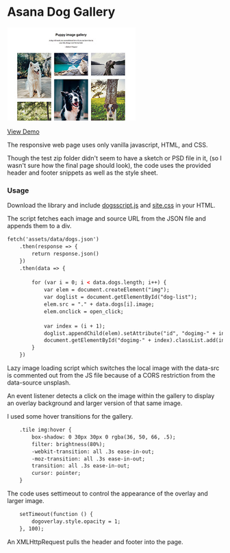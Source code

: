 # Asana Dog Gallery

[![](screenshot.jpg)](http://mbrownca.com/work/asana/dogs.html)

[View Demo](http://mbrownca.com/work/asana/dogs.html)

The responsive web page uses only vanilla javascript, HTML, and CSS.

Though the test zip folder didn't seem to have a sketch or PSD file in it, (so I wasn't sure how the final page should look), the code uses the provided header and footer snippets as well as the style sheet. 

### Usage ###
Download the library and include [dogsscript.js](https://github.com/mbrownca/asana/blob/master/assets/data/dogscripts.js) and [site.css](https://github.com/mbrownca/asana/blob/master/assets/styles/site.css) in your HTML.

The script fetches each image and source URL from the JSON file and appends them to a div.
```html
fetch('assets/data/dogs.json')
	.then(response => {
		return response.json()
	})
	.then(data => {

		for (var i = 0; i < data.dogs.length; i++) {
			var elem = document.createElement("img");
			var doglist = document.getElementById("dog-list");
			elem.src = "." + data.dogs[i].image;
			elem.onclick = open_click;
						     
			var index = (i + 1);
			doglist.appendChild(elem).setAttribute("id", "dogimg-" + index);
			document.getElementById("dogimg-" + index).classList.add(index);
		}
	})
```

Lazy image loading script which switches the local image with the data-src is commented out from the JS file because of a CORS restriction from the data-source unsplash.

An event listener detects a click on the image within the gallery to display an overlay background and larger version of that same image.

I used some hover transitions for the gallery.
```html
	.tile img:hover {
		box-shadow: 0 30px 30px 0 rgba(36, 50, 66, .5);
		filter: brightness(80%);
		-webkit-transition: all .3s ease-in-out;
		-moz-transition: all .3s ease-in-out;
		transition: all .3s ease-in-out;
		cursor: pointer;
	}
```

The code uses settimeout to control the appearance of the overlay and larger image.
```html
	setTimeout(function () {
		dogoverlay.style.opacity = 1;
	}, 100);
```

An XMLHttpRequest pulls the header and footer into the page.
